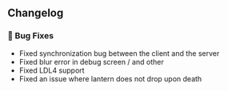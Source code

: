 ## Changelog
### 🐞 Bug Fixes
- Fixed synchronization bug between the client and the server
- Fixed blur error in debug screen / and other
- Fixed LDL4 support
- Fixed an issue where lantern does not drop upon death
